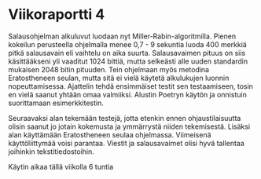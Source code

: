 # Viikoraportti 4

Salausohjelman alkuluvut luodaan nyt Miller-Rabin-algoritmilla. Pienen kokeilun perusteella ohjelmalla menee 0,7 - 9 sekuntia luoda 400 merkkiä pitkä salausavain eli vaihtelu on aika suurta. Salausavaimen pituus on siis käsittääkseni yli vaaditut 1024 bittiä, mutta selkeästi alle uuden standardin mukaisen 2048 bitin pituuden. Tein ohjelmaan myös metodina Eratostheneen seulan, mutta sitä ei vielä käytetä alkulukujen luonnin nopeuttamisessa. Ajattelin tehdä ensimmäiset testit sen testaamiseen, tosin en vielä saanut yhtään omaa valmiiksi. Alustin Poetryn käytön ja onnistuin suorittamaan esimerkkitestin. 

Seuraavaksi alan tekemään testejä, jotta etenkin ennen ohjaustilaisuutta olisin saanut jo jotain kokemusta ja ymmärrystä niiden tekemisestä. Lisäksi alan käyttämään Eratostheneen seulaa ohjelmassa. Viimeisenä käyttöliittymää voisi parantaa. Viestit ja salausavaimet olisi hyvä tallentaa joihinkin tekstitiedostoihin.

Käytin aikaa tällä viikolla 6 tuntia
